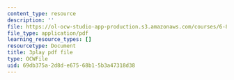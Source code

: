 ```yaml
---
content_type: resource
description: ''
file: https://ol-ocw-studio-app-production.s3.amazonaws.com/courses/6-890-algorithmic-lower-bounds-fun-with-hardness-proofs-fall-2014/69db375a2d8de67568b15b3a47318d38_28WhZvnvsAg.pdf
file_type: application/pdf
learning_resource_types: []
resourcetype: Document
title: 3play pdf file
type: OCWFile
uid: 69db375a-2d8d-e675-68b1-5b3a47318d38
---
```


